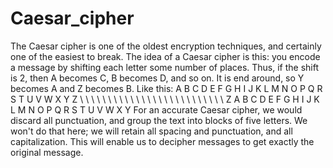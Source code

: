 # Caesar_cipher
The Caesar cipher is one of the oldest encryption techniques, and certainly one of the easiest to break.
The idea of a Caesar cipher is this: you encode a message by shifting each letter some number of places. Thus, if the shift is 2, then A becomes C, B becomes D, and so on. It is end around, so Y becomes A and Z becomes B. Like this:
A B C D E F G H I J K L M N O P Q R S T U V W X Y Z 
\ \ \ \ \ \ \ \ \ \ \ \ \ \ \ \ \ \ \ \ \ \ \ \ \ \ 
 Z A B C D E F G H I J K L M N O P Q R S T U V W X Y 
For an accurate Caesar cipher, we would discard all punctuation, and group the text into blocks of five letters. We won't do that here; we will retain all spacing and punctuation, and all capitalization. This will enable us to decipher messages to get exactly the original message.
